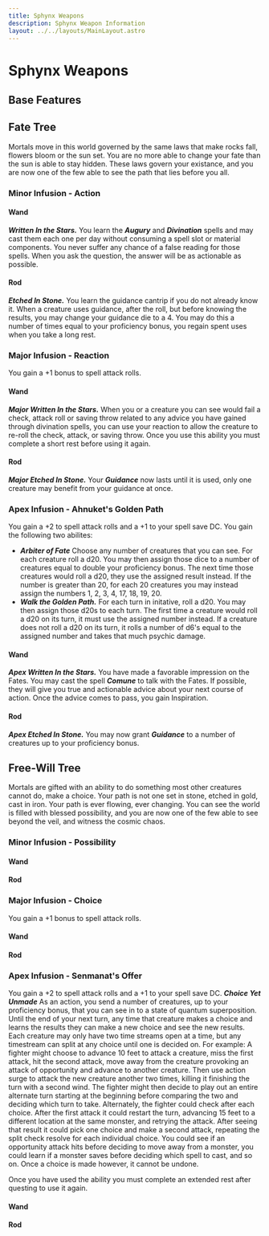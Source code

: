 ```yaml
---
title: Sphynx Weapons
description: Sphynx Weapon Information
layout: ../../layouts/MainLayout.astro
---
```

# Sphynx Weapons
## Base Features

## Fate Tree
Mortals move in this world governed by the same laws that make rocks fall, flowers bloom or the sun set. You are no more able to change your fate than the sun is able to stay hidden. These laws govern your existance, and you are now one of the few able to see the path that lies before you all.
### Minor Infusion - Action
#### Wand
***Written In the Stars.*** You learn the ***Augury*** and ***Divination*** spells and may cast them each one per day without consuming a spell slot or material components. You never suffer any chance of a false reading for those spells. When you ask the question, the answer will be as actionable as possible.
#### Rod
***Etched In Stone.*** You learn the guidance cantrip if you do not already know it. When a creature uses guidance, after the roll, but before knowing the results, you may change your guidance die to a 4. You may do this a number of times equal to your proficiency bonus, you regain spent uses when you take a long rest. 
### Major Infusion - Reaction
You gain a +1 bonus to spell attack rolls.
#### Wand
***Major Written In the Stars.*** When you or a creature you can see would fail a check, attack roll or saving throw related to any advice you have gained through divination spells, you can use your reaction to allow the creature to re-roll the check, attack, or saving throw. Once you use this ability you must complete a short rest before using it again.
#### Rod
***Major Etched In Stone.*** Your ***Guidance*** now lasts until it is used, only one creature may benefit from your guidance at once. 
### Apex Infusion - Ahnuket's Golden Path
You gain a +2 to spell attack rolls and a +1 to your spell save DC.
You gain the following two abilites:
* ***Arbiter of Fate*** Choose any number of creatures that you can see. For each creature roll a d20. You may then assign those dice to a number of creatures equal to double your proficiency bonus. The next time those creatures would roll a d20, they use the assigned result instead. If the number is greater than 20, for each 20 creatures you may instead assign the numbers 1, 2, 3, 4, 17, 18, 19, 20.
* ***Walk the Golden Path.*** For each turn in initative, roll a d20. You may then assign those d20s to each turn. The first time a creature would roll a d20 on its turn, it must use the assigned number instead. If a creature does not roll a d20 on its turn, it rolls a number of d6's equal to the assigned number and takes that much psychic damage.

#### Wand
***Apex Written In the Stars.*** You have made a favorable impression on the Fates. You may cast the spell ***Comune*** to talk with the Fates. If possible, they will give you true and actionable advice about your next course of action. Once the advice comes to pass, you gain Inspiration.
#### Rod
***Apex Etched In Stone.*** You may now grant ***Guidance*** to a number of creatures up to your proficiency bonus. 
## Free-Will Tree
Mortals are gifted with an ability to do something most other creatures cannot do, make a choice. Your path is not one set in stone, etched in gold, cast in iron. Your path is ever flowing, ever changing. You can see the world is filled with blessed possibility, and you are now one of the few able to see beyond the veil, and witness the cosmic chaos.

### Minor Infusion - Possibility
#### Wand
#### Rod
### Major Infusion - Choice
You gain a +1 bonus to spell attack rolls.
#### Wand
#### Rod
### Apex Infusion - Senmanat's Offer
You gain a +2 to spell attack rolls and a +1 to your spell save DC.
***Choice Yet Unmade***
As an action, you send a number of creatures, up to your proficiency bonus, that you can see in to a state of quantum superposition. Until the end of your next turn, any time that creature makes a choice and learns the results they can make a new choice and see the new results. Each creature may only have two time streams open at a time, but any timestream can split at any choice until one is decided on.
For example: A fighter might choose to advance 10 feet to attack a creature, miss the first attack, hit the second attack, move away from the creature provoking an attack of opportunity and advance to another creature. Then use action surge to attack the new creature another two times, killing it finishing the turn with a second wind. The fighter might then decide to play out an entire alternate turn starting at the beginning before comparing the two and deciding which turn to take. Alternately, the fighter could check after each choice. After the first attack it could restart the turn, advancing 15 feet to a different location at the same monster, and retrying the attack. After seeing that result it could pick one choice and make a second attack, repeating the split check resolve for each individual choice. You could see if an opportunity attack hits before deciding to move away from a monster, you could learn if a monster saves before deciding which spell to cast, and so on. Once a choice is made however, it cannot be undone. 

Once you have used the ability you must complete an extended rest after questing to use it again. 

#### Wand
#### Rod
